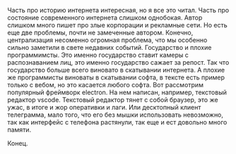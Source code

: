 Часть про историю интернета интересная, но я все это читал. Часть про состояние современного интернета слишком однобокая.
Автор слишком много пишет про злые корпорации и рекламные сети. Но есть еще две проблемы, почти не замеченные автором. Конечно, централизация несоменно огромная проблема, что мы особенно сильно заметили в свете недавних событий.
Государство и плохие  программимсты.
Это именно государство ставит камеры с распознаванием лиц, это именно государство сажает за репост. Так что государство больше всего виновато в скатывании интернета.
А плохие же программисты виноваты в скатывании софта, в тексте есть пример только с вебом, но это касается любого софта.
Вот рассмотрим популярный фреймворк electron. На нем написан, например, текстовый редактор vscode. Текстовый редактор тянет с собой браузер, это же ужас, в итоге и жор оперативки и лаги.
Или десктопный клиент телеграмма, мало того, что его без мышки использовать невозможно, так как интерфейс с телефона растянули, так еще и ест довольно много памяти.

Конец.
